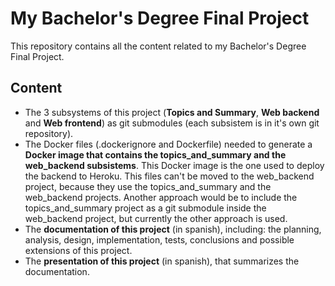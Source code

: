 # My Bachelor's Degree Final Project

This repository contains all the content related to my Bachelor's Degree Final Project.

## Content
* The 3 subsystems of this project (__Topics and Summary__, __Web backend__ and __Web frontend__) as git submodules (each subsistem is in it's own git repository).
* The Docker files (.dockerignore and Dockerfile) needed to generate a __Docker image that contains the topics_and_summary and the web_backend subsistems__. This Docker image is the one used to deploy the backend to Heroku. This files can't be moved to the web_backend project, because they use the topics_and_summary and the web_backend projects. Another approach would be to include the topics_and_summary project as a git submodule inside the web_backend project, but currently the other approach is used.
* The __documentation of this project__ (in spanish), including: the planning, analysis, design, implementation, tests, conclusions and possible extensions of this project.
* The __presentation of this project__ (in spanish), that summarizes the documentation.
